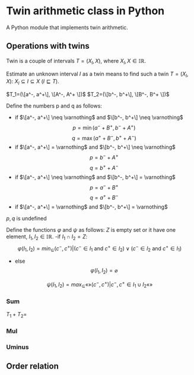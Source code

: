 # Twin arithmetic class in Python
A Python module that implements twin arithmetic.
## Operations with twins
Twin is a couple of intervals $T=(X_l,X)$, where $X_l,X \in \mathbb{IR}$.

Estimate an unknown interval 𝐼 as a twin means to find such a twin $T=(X_l,X)$: $X_l \subseteq I \subseteq X$ ($I \sqsubseteq T$).

$T_1=(\[a^-, a^+\], \[A^-, A^+ \])$
$T_2=(\[b^-, b^+\], \[B^-, B^+ \])$

Define the numbers p and q as follows:
- if $\[a^-, a^+\] \neq \varnothing$ and $\[b^-, b^+\] \neq \varnothing$
$$p=\min{(a^-+B^+, b^-+A^+)}$$
$$q=\max{(a^++B^-, b^++A^-)}$$
- if $\[a^-, a^+\] = \varnothing$ and $\[b^-, b^+\] \neq \varnothing$
$$p=b^-+A^+$$
$$q= b^++A^-$$
- if $\[a^-, a^+\] \neq \varnothing$ and $\[b^-, b^+\] = \varnothing$
$$p=a^-+B^+$$
$$q=a^++B^-$$
- if $\[a^-, a^+\] = \varnothing$ and $\[b^-, b^+\] = \varnothing$

$p,q$ is undefined

Define the functions $\varphi$ and $\psi$ as follows:
$Z$ is empty set or it have one element, $I_1,I_2 \in \mathbb{IR}$.
-if $I_1 \cap I_2=Z$: 
$$\varphi(I_1,I_2)= min_{\subseteq}{ (c^-,c^+) | (c^- \in I_1 \text{ and } c^+ \in I_2) \vee  (с^- \in I_2 \text{ and }  c^+ \in I_1)}$$
- else
 $$\varphi(I_1,I_2)=\varnothing$$
 
 $$\psi(I_1,I_2)=max_{\subseteq} «{»(c^-,c^+) |c^-,c^+ \in I_1 \cup I_2 «}»$$
### Sum
$T_1+T_2=$

### Mul

### Uminus

## Order relation

